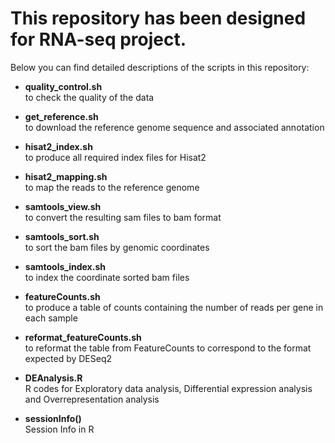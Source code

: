 # This repository has been designed for RNA-seq project.

Below you can find detailed descriptions of the scripts in this repository:

* **quality_control.sh**              
to check the quality of the data
         
* **get_reference.sh**           
to download the reference genome sequence and associated annotation
           
* **hisat2_index.sh**            
to produce all required index files for Hisat2
          
* **hisat2_mapping.sh**           
to map the reads to the reference genome
           
* **samtools_view.sh**          
to convert the resulting sam files to bam format
           
* **samtools_sort.sh**         
to sort the bam files by genomic coordinates
           
* **samtools_index.sh**         
to index the coordinate sorted bam files
          
* **featureCounts.sh**        
to produce a table of counts containing the number of reads per gene in each sample
         
* **reformat_featureCounts.sh**            
to reformat the table from FeatureCounts to correspond to the format expected by DESeq2

* **DEAnalysis.R**           
R codes for Exploratory data analysis, Differential expression analysis and Overrepresentation analysis

* **sessionInfo()**         
Session Info in R
